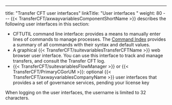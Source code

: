 ---
title: "Transfer CFT user interfaces"
linkTitle: "User interfaces "
weight: 80
--- {{< TransferCFT/axwayvariablesComponentShortName  >}} describes the following user
interfaces in this section:

- CFTUTIL command
    line interface: provides a means to manually enter lines of commands to
    manage processes. The [Command Index](command_summary) provides a summary of all commands with their syntax and default values.
- A graphical {{< TransferCFT/suitevariablesTransferCFTName >}} web browser user interface. You can use this interface to track and manage transfers, and consult the Transfer CFT log.
- {{< TransferCFT/suitevariablesFlowManager >}} or {{< TransferCFT/PrimaryCGorUM >}}: optional {{< TransferCFT/axwayvariablesCompanyName >}} user interfaces that provides a set of governance services, pending your license key

When logging on the user interfaces, the username is limited to 32 characters.
